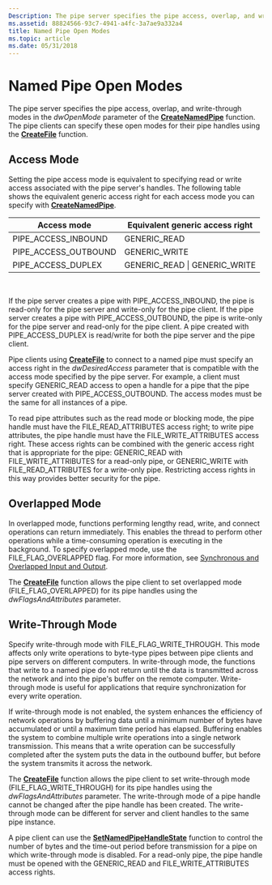 ```yaml
---
Description: The pipe server specifies the pipe access, overlap, and write-through modes in the dwOpenMode parameter of the CreateNamedPipe function. The pipe clients can specify these open modes for their pipe handles using the CreateFile function.
ms.assetid: 88824566-93c7-4941-a4fc-3a7ae9a332a4
title: Named Pipe Open Modes
ms.topic: article
ms.date: 05/31/2018
---
```


# Named Pipe Open Modes

The pipe server specifies the pipe access, overlap, and write-through modes in the *dwOpenMode* parameter of the [**CreateNamedPipe**](/windows/desktop/api/Winbase/nf-winbase-createnamedpipea) function. The pipe clients can specify these open modes for their pipe handles using the [**CreateFile**](https://docs.microsoft.com/windows/desktop/api/fileapi/nf-fileapi-createfilea) function.

## Access Mode

Setting the pipe access mode is equivalent to specifying read or write access associated with the pipe server's handles. The following table shows the equivalent generic access right for each access mode you can specify with [**CreateNamedPipe**](/windows/desktop/api/Winbase/nf-winbase-createnamedpipea).



| Access mode            | Equivalent generic access right |
|------------------------|---------------------------------|
| PIPE\_ACCESS\_INBOUND  | GENERIC\_READ                   |
| PIPE\_ACCESS\_OUTBOUND | GENERIC\_WRITE                  |
| PIPE\_ACCESS\_DUPLEX   | GENERIC\_READ \| GENERIC\_WRITE |



 

If the pipe server creates a pipe with PIPE\_ACCESS\_INBOUND, the pipe is read-only for the pipe server and write-only for the pipe client. If the pipe server creates a pipe with PIPE\_ACCESS\_OUTBOUND, the pipe is write-only for the pipe server and read-only for the pipe client. A pipe created with PIPE\_ACCESS\_DUPLEX is read/write for both the pipe server and the pipe client.

Pipe clients using [**CreateFile**](https://docs.microsoft.com/windows/desktop/api/fileapi/nf-fileapi-createfilea) to connect to a named pipe must specify an access right in the *dwDesiredAccess* parameter that is compatible with the access mode specified by the pipe server. For example, a client must specify GENERIC\_READ access to open a handle for a pipe that the pipe server created with PIPE\_ACCESS\_OUTBOUND. The access modes must be the same for all instances of a pipe.

To read pipe attributes such as the read mode or blocking mode, the pipe handle must have the FILE\_READ\_ATTRIBUTES access right; to write pipe attributes, the pipe handle must have the FILE\_WRITE\_ATTRIBUTES access right. These access rights can be combined with the generic access right that is appropriate for the pipe: GENERIC\_READ with FILE\_WRITE\_ATTRIBUTES for a read-only pipe, or GENERIC\_WRITE with FILE\_READ\_ATTRIBUTES for a write-only pipe. Restricting access rights in this way provides better security for the pipe.

## Overlapped Mode

In overlapped mode, functions performing lengthy read, write, and connect operations can return immediately. This enables the thread to perform other operations while a time-consuming operation is executing in the background. To specify overlapped mode, use the FILE\_FLAG\_OVERLAPPED flag. For more information, see [Synchronous and Overlapped Input and Output](synchronous-and-overlapped-input-and-output.md).

The [**CreateFile**](https://docs.microsoft.com/windows/desktop/api/fileapi/nf-fileapi-createfilea) function allows the pipe client to set overlapped mode (FILE\_FLAG\_OVERLAPPED) for its pipe handles using the *dwFlagsAndAttributes* parameter.

## Write-Through Mode

Specify write-through mode with FILE\_FLAG\_WRITE\_THROUGH. This mode affects only write operations to byte-type pipes between pipe clients and pipe servers on different computers. In write-through mode, the functions that write to a named pipe do not return until the data is transmitted across the network and into the pipe's buffer on the remote computer. Write-through mode is useful for applications that require synchronization for every write operation.

If write-through mode is not enabled, the system enhances the efficiency of network operations by buffering data until a minimum number of bytes have accumulated or until a maximum time period has elapsed. Buffering enables the system to combine multiple write operations into a single network transmission. This means that a write operation can be successfully completed after the system puts the data in the outbound buffer, but before the system transmits it across the network.

The [**CreateFile**](https://docs.microsoft.com/windows/desktop/api/fileapi/nf-fileapi-createfilea) function allows the pipe client to set write-through mode (FILE\_FLAG\_WRITE\_THROUGH) for its pipe handles using the *dwFlagsAndAttributes* parameter. The write-through mode of a pipe handle cannot be changed after the pipe handle has been created. The write-through mode can be different for server and client handles to the same pipe instance.

A pipe client can use the [**SetNamedPipeHandleState**](https://msdn.microsoft.com/library/Aa365787(v=VS.85).aspx) function to control the number of bytes and the time-out period before transmission for a pipe on which write-through mode is disabled. For a read-only pipe, the pipe handle must be opened with the GENERIC\_READ and FILE\_WRITE\_ATTRIBUTES access rights.

 

 



